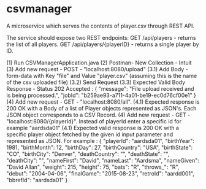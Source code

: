 # csvmanager
A microservice which serves the contents of player.csv through REST API.

The service should expose two REST endpoints:
GET /api/players - returns the list of all players.
GET /api/players/{playerID} - returns a single player by ID.

(1) Run CSVManagerApplication.java
(2) Postman- New Collection - Intuit
(3) Add new request - POST - "localhost:8080/upload"
  (3.1) Add Body - form-data with Key "file" and Value "player.csv" (assuming this is the name of the csv uploaded file)
  (3.2) Send Request
  (3.3) Expected Valid Body Response - Status 202 Accepted : {
    "message": "File upload received and is being processed.",
    "jobId": "b259ae93-a711-4a01-be19-ec0d76cf00e1"
}
(4) Add new request - GET - "localhost:8080/all".
  (4.1) Expected response is 200 OK with a Body of a list of Player objects represented as JSON's. 
        Each JSON object corresponds to a CSV Record.
(4) Add new request - GET - "localhost:8080/{playerId}". Instead of playerId enter a specific id for example "aardsda01"
  (4.1) Expected valid response is 200 OK with a specific player object fetched by the given id input parameter and represented as JSON.
        For example : {
    "playerId": "aardsda01",
    "birthYear": 1981,
    "birthMonth": 12,
    "birthDay": 27,
    "birthCountry": "USA",
    "birthState": "CO",
    "birthCity": "Denver",
    "deathCountry": "",
    "deathState": "",
    "deathCity": "",
    "nameFirst": "David",
    "nameLast": "Aardsma",
    "nameGiven": "David Allan",
    "weight": 215,
    "height": 75,
    "bats": "R",
    "throws_": "R",
    "debut": "2004-04-06",
    "finalGame": "2015-08-23",
    "retroId": "aardd001",
    "bbrefId": "aardsda01"
}
